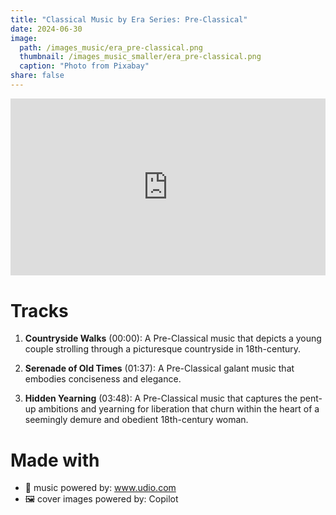```yaml
---
title: "Classical Music by Era Series: Pre-Classical"
date: 2024-06-30
image: 
  path: /images_music/era_pre-classical.png
  thumbnail: /images_music_smaller/era_pre-classical.png
  caption: "Photo from Pixabay"
share: false
---
```

<div style="position: relative; padding-bottom: 56.25%; height: 0; overflow: hidden; max-width: 100%; height: auto; margin-bottom: 20px;">
  <iframe style="position: absolute; top: 0; left: 0; width: 100%; height: 100%;" src="https://www.youtube.com/embed/ZDqax7pdG1w?si=MD20bUnltZwcGNSq" title="YouTube video player" frameborder="0" allow="accelerometer; autoplay; clipboard-write; encrypted-media; gyroscope; picture-in-picture; web-share" referrerpolicy="strict-origin-when-cross-origin" allowfullscreen></iframe>
</div>

# Tracks
1. **Countryside Walks** (00:00): A Pre-Classical music that depicts a young couple strolling through a picturesque countryside in 18th-century.

2. **Serenade of Old Times** (01:37): A Pre-Classical galant music that embodies conciseness and elegance.

3. **Hidden Yearning** (03:48): A Pre-Classical music that captures the pent-up ambitions and yearning for liberation that churn within the heart of a seemingly demure and obedient 18th-century woman.

# Made with 
- 🎵 music powered by: www.udio.com
- 🖼️ cover images powered by: Copilot